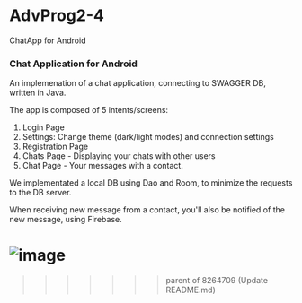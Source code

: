 # AdvProg2-4
ChatApp for Android

### Chat Application for Android

An implemenation of a chat application, connecting to SWAGGER DB, written in Java.

The app is composed of 5 intents/screens:
1) Login Page
2) Settings: Change theme (dark/light modes) and connection settings
3) Registration Page
4) Chats Page - Displaying your chats with other users
5) Chat Page - Your messages with a contact.

We implementated a local DB using Dao and Room, to minimize the requests to the DB server.

When receiving new message from a contact, you'll also be notified of the new message, using Firebase.

![image](https://github.com/GLPRL/AdvProg2-4/assets/116657293/a596ddb8-7148-494b-9e3d-e47b3dd4ea0d)
=======
>>>>>>> parent of 8264709 (Update README.md)
